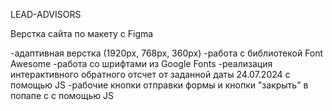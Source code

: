 LEAD-ADVISORS

Верстка сайта по макету с Figma

-адаптивная верстка (1920рх, 768рх, 360рх)
-работа с библиотекой Font Awesome
-работа со шрифтами из Google Fonts
-реализация интерактивного обратного отсчет от заданной даты 24.07.2024 с помощью JS
-рабочие кнопки отправки формы и кнопки "закрыть" в попапе c с помощью JS
